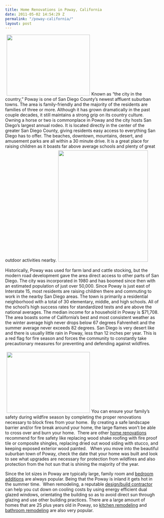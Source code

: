 ```yaml
---
title: Home Renovations in Poway, California
date: 2011-05-02 14:54:29 Z
permalink: "/poway-california/"
layout: post
---
```


<img class="alignleft" style="margin-right: 5px; margin-left: 5px;" src="http://www.murraylampert.com/images/gallery/kitch/brown.jpg" alt="" width="271" height="198" />Known as “the city in the country,” Poway is one of San Diego County’s newest affluent suburban towns. The area is family-friendly and the majority of the residents are families of three or more. Although it has grown dramatically in the past couple decades, it still maintains a strong grip on its country culture. Owning a horse or two is commonplace in Poway and the city hosts San Diego’s largest annual rodeo. It is located directly in the center of the greater San Diego County, giving residents easy access to everything San Diego has to offer. The beaches, downtown, mountains, desert, and amusement parks are all within a 30 minute drive. It is a great place for raising children as it boasts far above average schools and plenty of great outdoor activities nearby.<img class="alignright" style="margin: 5px;" src="http://www.murraylampert.com/images/gallery/ra/webb.jpg" alt="" width="292" height="362" />

Historically, Poway was used for farm land and cattle stocking, but the modern road development gave the area direct access to other parts of San Diego. The city was incorporated in 1980 and has boomed since then with an estimated population of just over 50,000. Since Poway is just east of Interstate 15, most residents are raising children there and commuting to work in the nearby San Diego areas. The town is primarily a residential neighborhood with a total of 30 elementary, middle, and high schools. All of the school’s high success rates for standardized tests and are above the national averages. The median income for a household in Poway is $71,708. The area boasts some of California’s best and most consistent weather as the winter average high never drops below 67 degrees Fahrenheit and the summer average never exceeds 82 degrees. San Diego is very desert like and there is usually little rain in Poway, less than 12 inches per year. This is a red flag for fire season and forces the community to constantly take precautionary measures for preventing and defending against wildfires.

<img class="alignleft" style="margin: 5px;" src="http://www.murraylampert.com/images/gallery/ra/webb2.jpg" alt="" width="271" height="198" />You can ensure your family’s safety during wildfire season by completing the proper renovations necessary to block fires from your home.  By creating a safe landscape barrier and/or fire break around your home, the large flames won’t be able to cross over and burn your home.  There are other <a href="http://www.murraylampert.com/remodel/">home renovations</a> recommend for fire safety like replacing wood shake roofing with fire proof tile or composite shingles, replacing dried out wood siding with stucco, and keeping exposed exterior wood painted.   When you move into the beautiful suburban town of Poway, check the date that your home was built and look to see what upgrades are necessary for protection from wildfires and also protection from the hot sun that is shining the majority of the year.

Since the lot sizes in Poway are typically large, family room and <a href="http://www.murraylampert.com/san-diego-room-additions/">bedroom additions</a> are always popular. Being that the Poway is inland it gets hot in the summer time.  When remodeling, a reputable <a href="http://www.murraylampert.com/san-diego-design-build-contractors/">design/build contractor</a> can help you cut down on cooling costs by using energy efficient dual glazed windows, orientating the building so as to avoid direct sun through glazing and use other building practices. There are a large amount of homes that are 25 plus years old in Poway, so <a href="http://www.murraylampert.com/san-diego-kitchen-remodeling-services/">kitchen remodeling</a> and <a href="http://www.murraylampert.com/san-diego-bathroom-remodeling-services/">bathroom remodeling</a> are also very popular.

&nbsp;
